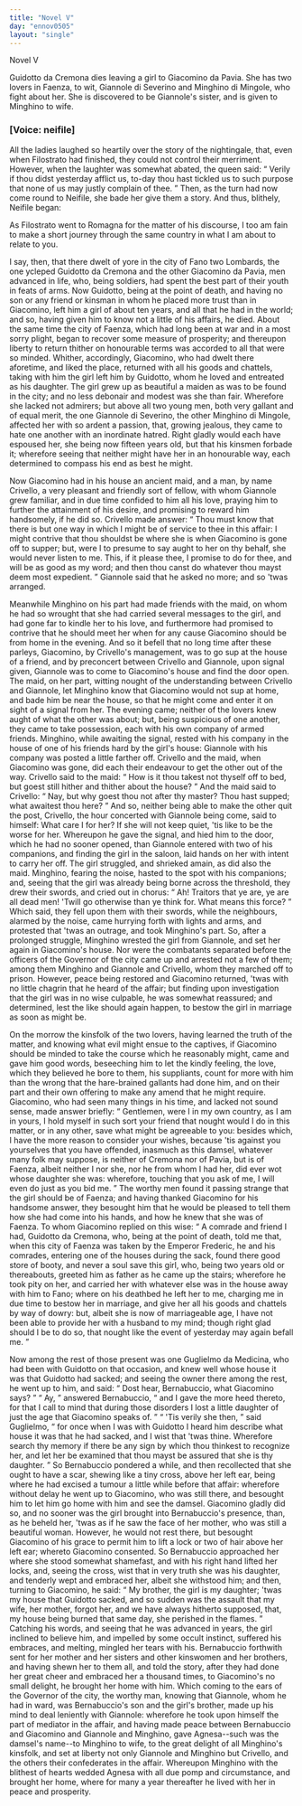 ```yaml
---
title: "Novel V"
day: "ennov0505"
layout: "single"
---
```

<html>
 <head>
 </head>
 <body>
  <div id="nov0505" type="novella" who="neifile">
   <head>
    Novel V
   </head>
   <argument>
    <p>
     <milestone id="p05050001"/>
     <!--(i)-->
     Guidotto da Cremona dies leaving a girl to Giacomino da
 Pavia. She has two lovers in Faenza, to wit, Giannole
 di Severino and Minghino di Mingole, who fight
 about her. She is discovered to be Giannole's sister,
 and is given to Minghino to wife.
     <!--(/i)-->
    </p>
   </argument>
   <p>
    <h3>
     [Voice: neifile]
    </h3>
   </p>
   <div3 type="commentary" who="author">
    <p>
     <milestone id="p05050002"/>
     <!--(sc)-->
     All
     <!--(/sc)-->
     the ladies laughed so heartily over the story of the
 nightingale, that, even when Filostrato had finished, they could not control
 their merriment. However, when the laughter was somewhat
 abated, the queen said:
     <q direct="unspecified">
      Verily if thou didst yesterday afflict us,
 to-day thou hast tickled us to such purpose that none of us may
 justly complain of thee.
     </q>
     Then, as the turn had now come round
 to Neifile, she bade her give them a story. And thus, blithely,
 Neifile began:
    </p>
   </div3>
   <div3 type="commentary" who="neifile">
    <p>
     <milestone id="p05050003"/>
     As Filostrato went to Romagna for the matter of
 his discourse, I too am fain to make a short journey through the
 same country in what I am about to relate to you.
    </p>
   </div3>
   <p>
    <milestone id="p05050004"/>
    I say, then, that there dwelt of yore in the city of Fano two
 Lombards, the one ycleped Guidotto da Cremona and the other
 Giacomino da Pavia, men advanced in life, who, being soldiers, had
 spent the best part of their youth in feats of arms.
    <milestone id="p05050005"/>
    Now Guidotto,
 being at the point of death, and having no son or any friend or kinsman
 in whom he placed more trust than in Giacomino, left him a
 girl of about ten years, and all that he had in the world; and so,
 having given him to know not a little of his affairs, he died.
    <milestone id="p05050006"/>
    About
 the same time the city of Faenza, which had long been at war and
 in a most sorry plight, began to recover some measure of prosperity;
 and thereupon liberty to return thither on honourable terms was
 accorded to all that were so minded. Whither, accordingly, Giacomino,
 who had dwelt there aforetime, and liked the place, returned
    <pb n="31"/>
    with all his goods and chattels, taking with him the girl left him by
 Guidotto, whom he loved and entreated as his daughter.
    <milestone id="p05050007"/>
    The girl
 grew up as beautiful a maiden as was to be found in the city; and
 no less debonair and modest was she than fair. Wherefore she
 lacked not admirers; but above all two young men, both very gallant
 and of equal merit, the one Giannole di Severino, the other Minghino
 di Mingole, affected her with so ardent a passion, that, growing
 jealous, they came to hate one another with an inordinate hatred.
    <milestone id="p05050008"/>
    Right gladly would each have espoused her, she being now fifteen
 years old, but that his kinsmen forbade it; wherefore seeing that
 neither might have her in an honourable way, each determined to
 compass his end as best he might.
   </p>
   <p>
    <milestone id="p05050009"/>
    Now Giacomino had in his house an ancient maid, and a man, by
 name Crivello, a very pleasant and friendly sort of fellow, with whom
 Giannole grew familiar, and in due time confided to him all his love,
 praying him to further the attainment of his desire, and promising to
 reward him handsomely, if he did so.
    <milestone id="p05050010"/>
    Crivello made answer:
    <q direct="unspecified">
     Thou
 must know that there is but one way in which I might be of service
 to thee in this affair: I might contrive that thou shouldst be where
 she is when Giacomino is gone off to supper; but, were I to presume
 to say aught to her on thy behalf, she would never listen to me.
 This, if it please thee, I promise to do for thee, and will be as good
 as my word; and then thou canst do whatever thou mayst deem
 most expedient.
    </q>
    <milestone id="p05050011"/>
    Giannole said that he asked no more; and so 'twas
 arranged.
   </p>
   <p>
    <milestone id="p05050012"/>
    Meanwhile Minghino on his part had made friends with the
 maid, on whom he had so wrought that she had carried several
 messages to the girl, and had gone far to kindle her to his love, and
 furthermore had promised to contrive that he should meet her when
 for any cause Giacomino should be from home in the evening.
    <milestone id="p05050013"/>
    And
 so it befell that no long time after these parleys, Giacomino, by
 Crivello's management, was to go sup at the house of a friend, and
 by preconcert between Crivello and Giannole, upon signal given,
 Giannole was to come to Giacomino's house and find the door open.
    <milestone id="p05050014"/>
    The maid, on her part, witting nought of the understanding between
 Crivello and Giannole, let Minghino know that Giacomino would not
 sup at home, and bade him be near the house, so that he might come
 and enter it on sight of a signal from her.
    <milestone id="p05050015"/>
    The evening came; neither
    <pb n="32"/>
    of the lovers knew aught of what the other was about; but, being
 suspicious of one another, they came to take possession, each with
 his own company of armed friends. Minghino, while awaiting the
 signal, rested with his company in the house of one of his friends
 hard by the girl's house: Giannole with his company was posted a
 little farther off.
    <milestone id="p05050016"/>
    Crivello and the maid, when Giacomino was gone,
 did each their endeavour to get the other out of the way. Crivello
 said to the maid:
    <q direct="unspecified">
     How is it thou takest not thyself off to bed,
 but goest still hither and thither about the house?
    </q>
    <milestone id="p05050017"/>
    And the maid
 said to Crivello:
    <q direct="unspecified">
     Nay, but why goest thou not after thy master?
 Thou hast supped; what awaitest thou here?
    </q>
    <milestone id="p05050018"/>
    And so, neither
      being able to make the other quit the post,
    <milestone id="p05050019"/>
    Crivello, the hour
 concerted with Giannole being come, said to himself: What care
 I for her? If she will not keep quiet, 'tis like to be the worse for
 her. Whereupon he gave the signal, and hied him to the door,
 which he had no sooner opened, than Giannole entered with two of
 his companions, and finding the girl in the saloon, laid hands on her
 with intent to carry her off.
    <milestone id="p05050020"/>
    The girl struggled, and shrieked amain,
 as did also the maid. Minghino, fearing the noise, hasted to the
 spot with his companions; and, seeing that the girl was already being
 borne across the threshold, they drew their swords, and cried out in
 chorus:
    <q direct="unspecified">
     Ah! Traitors that ye are, ye are all dead men! 'Twill
 go otherwise than ye think for. What means this force?
    </q>
    Which
 said, they fell upon them with their swords,
    <milestone id="p05050021"/>
    while the neighbours,
 alarmed by the noise, came hurrying forth with lights and arms, and
 protested that 'twas an outrage, and took Minghino's part. So, after
 a prolonged struggle, Minghino wrested the girl from Giannole, and
 set her again in Giacomino's house. Nor were the combatants
 separated before the officers of the Governor of the city came up
 and arrested not a few of them; among them Minghino and Giannole
 and Crivello, whom they marched off to prison.
    <milestone id="p05050022"/>
    However,
 peace being restored and Giacomino returned, 'twas with no little
 chagrin that he heard of the affair; but finding upon investigation
 that the girl was in no wise culpable, he was somewhat reassured;
 and determined, lest the like should again happen, to bestow the girl
 in marriage as soon as might be.
   </p>
   <p>
    <milestone id="p05050023"/>
    On the morrow the kinsfolk of the two lovers, having learned
 the truth of the matter, and knowing what evil might ensue to the
    <pb n="33"/>
    captives, if Giacomino should be minded to take the course which
 he reasonably might, came and gave him good words, beseeching him
 to let the kindly feeling, the love, which they believed he bore
 to them, his suppliants, count for more with him than the wrong
 that the hare-brained gallants had done him, and on their part and
 their own offering to make any amend that he might require.
    <milestone id="p05050024"/>
    Giacomino, who had seen many things in his time, and lacked not
 sound sense, made answer briefly:
    <q direct="unspecified">
     Gentlemen, were I in my own
 country, as I am in yours, I hold myself in such sort your friend
 that nought would I do in this matter, or in any other, save what
 might be agreeable to you:
     <milestone id="p05050025"/>
     besides which, I have the more reason
 to consider your wishes, because 'tis against you yourselves that you
 have offended, inasmuch as this damsel, whatever many folk may
 suppose, is neither of Cremona nor of Pavia, but is of Faenza, albeit
 neither I nor she, nor he from whom I had her, did ever wot whose
 daughter she was: wherefore, touching that you ask of me, I will
 even do just as you bid me.
    </q>
    <milestone id="p05050026"/>
    The worthy men found it passing
 strange that the girl should be of Faenza; and having thanked Giacomino
 for his handsome answer, they besought him that he would be
 pleased to tell them how she had come into his hands, and how he
 knew that she was of Faenza.
    <milestone id="p05050027"/>
    To whom Giacomino replied on
 this wise:
    <q direct="unspecified">
     A comrade and friend I had, Guidotto da Cremona,
 who, being at the point of death, told me that, when this city of
 Faenza was taken by the Emperor Frederic, he and his comrades,
 entering one of the houses during the sack, found there good store of
 booty, and never a soul save this girl,
     <milestone id="p05050028"/>
     who, being two years old or
 thereabouts, greeted him as father as he came up the stairs; wherefore
 he took pity on her, and carried her with whatever else was in the
 house away with him to Fano; where on his deathbed he left her to
 me, charging me in due time to bestow her in marriage, and give her
 all his goods and chattels by way of dowry:
     <milestone id="p05050029"/>
     but, albeit she is now
 of marriageable age, I have not been able to provide her with a
 husband to my mind; though right glad should I be to do so, that
 nought like the event of yesterday may again befall me.
    </q>
   </p>
   <p>
    <milestone id="p05050030"/>
    Now among the rest of those present was one Guglielmo da
 Medicina, who had been with Guidotto on that occasion, and knew
 well whose house it was that Guidotto had sacked; and seeing the
 owner there among the rest, he went up to him, and said:
    <q direct="unspecified">
     Dost
     <pb n="34"/>
     hear, Bernabuccio, what Giacomino says?
    </q>
    <milestone id="p05050031"/>
    <q direct="unspecified">
     Ay,
    </q>
    answered
 Bernabuccio,
    <q direct="unspecified">
     and I gave the more heed thereto, for that I call to mind
 that during those disorders I lost a little daughter of just the age that
 Giacomino speaks of.
    </q>
    <milestone id="p05050032"/>
    <q direct="unspecified">
     'Tis verily she then,
    </q>
    said Guglielmo,
    <q direct="unspecified">
     for once when I was with Guidotto I heard him describe what house
 it was that he had sacked, and I wist that 'twas thine. Wherefore
 search thy memory if there be any sign by which thou thinkest to
 recognize her, and let her be examined that thou mayst be assured that
 she is thy daughter.
    </q>
    <milestone id="p05050033"/>
    So Bernabuccio pondered a while, and then
 recollected that she ought to have a scar, shewing like a tiny cross,
 above her left ear, being where he had excised a tumour a little while
 before that affair: wherefore without delay he went up to Giacomino,
 who was still there, and besought him to let him go home with
 him and see the damsel.
    <milestone id="p05050034"/>
    Giacomino gladly did so, and no sooner was
 the girl brought into Bernabuccio's presence, than, as he beheld her,
 'twas as if he saw the face of her mother, who was still a beautiful
 woman. However, he would not rest there, but besought Giacomino
 of his grace to permit him to lift a lock or two of hair above her left
 ear; whereto Giacomino consented.
    <milestone id="p05050035"/>
    So Bernabuccio approached
 her where she stood somewhat shamefast, and with his right hand
 lifted her locks, and, seeing the cross, wist that in very truth she was
 his daughter, and tenderly wept and embraced her, albeit she withstood
 him;
    <milestone id="p05050036"/>
    and then, turning to Giacomino, he said:
    <q direct="unspecified">
     My
 brother, the girl is my daughter; 'twas my house that Guidotto
 sacked, and so sudden was the assault that my wife, her mother,
 forgot her, and we have always hitherto supposed, that, my house
 being burned that same day, she perished in the flames.
    </q>
    <milestone id="p05050037"/>
    Catching
 his words, and seeing that he was advanced in years, the girl inclined
 to believe him, and impelled by some occult instinct, suffered his
 embraces, and melting, mingled her tears with his.
    <milestone id="p05050038"/>
    Bernabuccio
 forthwith sent for her mother and her sisters and other kinswomen
 and her brothers, and having shewn her to them all, and told the
 story, after they had done her great cheer and embraced her a
 thousand times, to Giacomino's no small delight, he brought her
 home with him.
    <milestone id="p05050039"/>
    Which coming to the ears of the Governor of the
 city, the worthy man, knowing that Giannole, whom he had in
 ward, was Bernabuccio's son and the girl's brother, made up his
 mind to deal leniently with Giannole: wherefore he took upon
    <pb n="35"/>
    himself the part of mediator in the affair, and having made peace
 between Bernabuccio and Giacomino and Giannole and Minghino,
 gave Agnesa--such was the damsel's name--to Minghino to wife, to
 the great delight of all Minghino's kinsfolk, and set at liberty not
 only Giannole and Minghino but Crivello, and the others their
 confederates in the affair.
    <milestone id="p05050040"/>
    Whereupon Minghino with the blithest
 of hearts wedded Agnesa with all due pomp and circumstance, and
 brought her home, where for many a year thereafter he lived with
 her in peace and prosperity.
   </p>
  </div>
 </body>
</html>